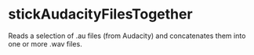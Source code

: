 # stickAudacityFilesTogether
Reads a selection of .au files (from Audacity) and concatenates them into one or more .wav files.
